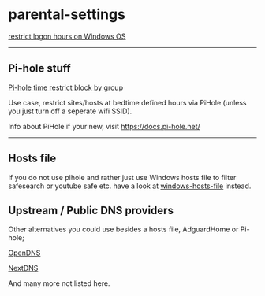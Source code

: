 <!-- Owner source https://github.com/lz-eng/parental-settings -->

# parental-settings

[restrict logon hours on Windows OS](/windows_logon_hours)


----

## Pi-hole stuff

[Pi-hole time restrict block by group](https://github.com/lz-eng/pi-hole/tree/main/time-restrict-block-by-group)


Use case, restrict sites/hosts at bedtime defined hours via PiHole (unless you just turn off a seperate wifi SSID).


Info about PiHole if your new, visit https://docs.pi-hole.net/



----

## Hosts file

If you do not use pihole and rather just use Windows hosts file to filter safesearch or youtube safe etc. have a look at [windows-hosts-file](https://github.com/lz-eng//windows-hosts-file) instead.


## Upstream / Public DNS providers
Other alternatives you could use besides a hosts file, AdguardHome or Pi-hole;

[OpenDNS](https://www.opendns.com/setupguide/#familyshield)

[NextDNS](https://nextdns.io)

And many more not listed here.